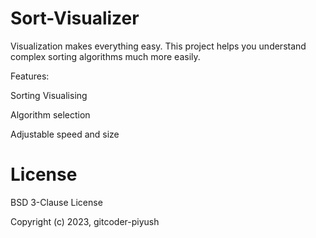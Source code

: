 # Sort-Visualizer
Visualization makes everything easy. This project helps you understand complex sorting algorithms much more easily.

Features:

Sorting Visualising

Algorithm selection

Adjustable speed and size

# License

BSD 3-Clause License

Copyright (c) 2023, gitcoder-piyush
